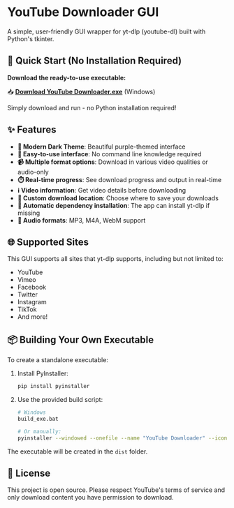 # YouTube Downloader GUI

A simple, user-friendly GUI wrapper for yt-dlp (youtube-dl) built with Python's tkinter.

## 🚀 Quick Start (No Installation Required)

**Download the ready-to-use executable:**

📥 **[Download YouTube Downloader.exe](../../releases/latest)** (Windows)

Simply download and run - no Python installation required!

## ✨ Features

- **🎨 Modern Dark Theme**: Beautiful purple-themed interface
- **📱 Easy-to-use interface**: No command line knowledge required
- **📹 Multiple format options**: Download in various video qualities or audio-only
- **⏱️ Real-time progress**: See download progress and output in real-time
- **ℹ️ Video information**: Get video details before downloading
- **📁 Custom download location**: Choose where to save your downloads
- **🔧 Automatic dependency installation**: The app can install yt-dlp if missing
- **🎵 Audio formats**: MP3, M4A, WebM support

## 🌐 Supported Sites

This GUI supports all sites that yt-dlp supports, including but not limited to:
- YouTube
- Vimeo
- Facebook
- Twitter
- Instagram
- TikTok
- And more!

## 📦 Building Your Own Executable

To create a standalone executable:

1. Install PyInstaller:
   ```bash
   pip install pyinstaller
   ```

2. Use the provided build script:
   ```bash
   # Windows
   build_exe.bat
   
   # Or manually:
   pyinstaller --windowed --onefile --name "YouTube Downloader" --icon=icon.ico youtube_gui.py
   ```

The executable will be created in the `dist` folder.

## 📄 License

This project is open source. Please respect YouTube's terms of service and only download content you have permission to download.
